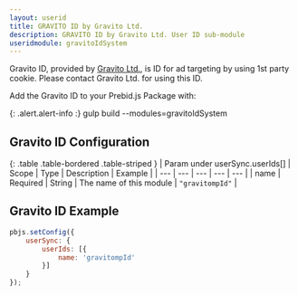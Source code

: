 ```yaml
---
layout: userid
title: GRAVITO ID by Gravito Ltd.
description: GRAVITO ID by Gravito Ltd. User ID sub-module
useridmodule: gravitoIdSystem
---
```



Gravito ID, provided by [Gravito Ltd.](https://gravito.net), is ID for ad targeting by using 1st party cookie.
Please contact Gravito Ltd. for using this ID.

Add the Gravito ID to your Prebid.js Package with:

{: .alert.alert-info :}
gulp build --modules=gravitoIdSystem

## Gravito ID Configuration

{: .table .table-bordered .table-striped }
| Param under userSync.userIds[] | Scope | Type | Description | Example |
| --- | --- | --- | --- | --- |
| name | Required | String | The name of this module | `"gravitompId"` |

## Gravito ID Example

```javascript
pbjs.setConfig({
    userSync: {
        userIds: [{
            name: 'gravitompId'
        }]
    }
});
```
